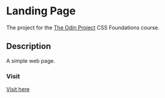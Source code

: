 # Landing Page

The project for the [The Odin Project](https://www.theodinproject.com/lessons/foundations-landing-page) CSS Foundations course.

## Description

A simple web page.

### Visit

[Visit here](https://abdel-rahman21.github.io/odin-landingpage/)
